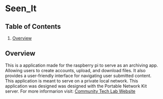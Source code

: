 # Seen_It

## Table of Contents

1. [Overview](#overview)

## <a name="#overview"> Overview </a>

This is a application made for the raspberry pi to serve as an archiving app. Allowing users to create accounts, upload, and download files. It also provides a user-friendly interface for navigating user submitted content. This application is meant to serve on a private local network. This application was designed was designed with the Portable Network Kit server. For more informarion visit: <a href="communitytechlab.org">Community Tech Lab Website</a>
